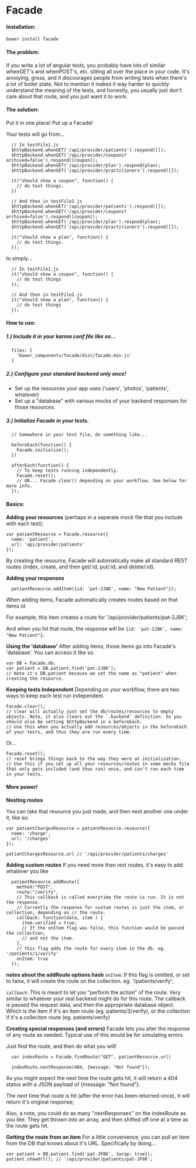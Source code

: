 # Facade

#### Installation:
`bower install facade`


#### The problem:
  If you write a lot of angular tests, you probably have lots of similar whenGET's and whenPOST's, etc. sitting all over the place in your code. It's annoying, gross, and it discourages people from writing tests when there's a lot of boiler plate. Not to mention it makes it way harder to quickly understand the meaning of the tests, and honestly, you usually just don't care about that route, and you just want it to work. 

#### The solution:

  Put it in one place! Put up a Facade!

  Your tests will go from...

  ```
    // In testFile1.js
    $httpBackend.whenGET('/api/provider/patients').respond([]);
    $httpBackend.whenGET('/api/provider/coupons?archived=false').respond([coupon]);
    $httpBackend.whenGET('/api/provider/plan').respond(plan);
    $httpBackend.whenGET('/api/provider/practitioners').respond([]);

    it("should show a coupon", function() {
      // do test things.
    })

    // And then in testFile2.js
    $httpBackend.whenGET('/api/provider/patients').respond([]);
    $httpBackend.whenGET('/api/provider/coupons?archived=false').respond([coupon]);
    $httpBackend.whenGET('/api/provider/plan').respond(plan);
    $httpBackend.whenGET('/api/provider/practitioners').respond([]);

    it("should show a plan", function() {
      // do test things.
    });

  ```

  to simply...
  ```
    // In testFile1.js
    it("should show a coupon", function() {
      // do test things
    });

    // And then in testFile2.js
    it("should show a plan", function() {
      // do test things
    });

  ```

#### How to use:

##### 1.) Include it in your karma conf file like so...
  ```
    files: [
      'bower_components/facade/dist/facade.min.js'
    ]
  ```

##### 2.) Configure your standard backend only once!
  - Set up the resources your app uses ('users', 'photos', 'patients', whatever)
  - Set up a "database" with various mocks of your backend responses for those resources.

##### 3.) Initialize Facade in your tests.
```
  // Somewhere in your test file, do something like...

  beforeEach(function() {
    Facade.initialize();
  })

  afterEach(function() {
    // To keep tests running independently.
    Facade.reset(); 
    // OR... Facade.clear() depending on your workflow. See below for more info.
  });
```


#### Basics:
  
  **Adding your resources**
  (perhaps in a seperate mock file that you include with each test);

  ```
  var patientResource = Facade.resource({
    name: 'patient',
    url: 'api/provider/patients'
  });
  ```
  By creating the resource, Facade will automatically make all standard REST routes (index, create, and then get/:id, put/:id, and delete/:id).

  **Adding your responses**

  ```
    patientResource.addItem({id: 'pat-2J8K', name: "New Patient"});
  ```
  When adding items, Facade automatically creates routes based on that items id.

  For example, this item creates a route for '/api/provider/patients/pat-2J8K';

  And when you hit that route, the response will be `{id: 'pat-2J8K', name: "New Patient"}`.

  **Using the 'database'**
  After adding items, those items go into Facade's 'database'. You can access it like so.
  ```
  var DB = Facade.db;
  var patient = DB.patient.find('pat-2J8K');
  // Note it's DB.patient because we set the name as "patient" when creating the resource.
  ```

  **Keeping tests Independent**
  Depending on your workflow, there are two ways to keep each test run independent.

  ```
  Facade.clear();
  // clear will actually just set the db/routes/resources to empty objects. Note, it also clears out the `.backend` definition. So you should also be setting $httpBackend in a beforeEach.
  // Use this when you actually add resources/objects in the beforeEach of your tests, and thus they are run every time.
  ```

  Or...
  ```
  Facade.reset();
  // reset brings things back to the way they were at initialization.
  // Use this if you set up all your resources/routes in some mocks file that only gets included (and thus run) once, and isn't run each time in your tests.
  ```


#### More power!


  **Nesting routes**

  You can take that resource you just made, and then nest another one under it, like so:
  ``` 
  var patientChargesResource = patientResource.resource({
    name: 'charge',
    url: '/charges'
  });

  patientChargesResource.url // '/api/provider/patients/charges'
  ```

  **Adding custom routes**
  If you need more than rest routes, it's easy to add whatever you like

  ```
    patientResource.addRoute({
      method:"POST",
      route:"/verify",
      // This callback is called everytime the route is run. It is not the response.
      // Currently the response for custom routes is just the item, or collection, depending on // the route.
      callback: function(data, item ) {
        item.verified = true;
        // If the onItem flag was false, this function would be passed the collection,
        // and not the item.
      },
      // this flag adds the route for every item in the db. eg. '/patients/1/verify'
      onItem: true 
    });
  ```
  **notes about the addRoute options hash**
  `onItem`: If this flag is omitted, or set to false, it will create the route on the collection.
  eg. '/patients/verify';

  `callback`: This is meant to let you "perform the action" of the route. Very similar to whatever your real backend might do for this route. The callback is passed the request data, and then the appropriate database object. Which is the item if it's an item route (eg. patients/3/verify), or the collection if it's a colleciton route (eg. patients/verify)


  **Creating special responses (and errors)**
  Facade lets you alter the response of any route as needed. Typical use of this would be for simulating errors.

  Just find the route, and then do what you will!
  ```
    var indexRoute = Facade.findRoute("GET", patientResource.url)

    indexRoute.nextResponse(404, {message: "Not found"});
  ```
  As you might expect the next time the route gets hit, it will return a 404 status with
  a JSON payload of {message: "Not found"}.

  The *next* time that route is hit (after the error has been returned once), it will
  return it's original response;

  Also, a note, you could do as many "nextResponses" on the indexRoute as you like. They get thrown into an array, and then shifted off one at a time as the route gets hit.

  **Getting the route from an item**
  For a little convenience, you can pull an item from the DB that knows about it's URL.
  Specifically by doing...
  ```
  var patient = DB.patient.find('pat-JF8K', {wrap: true});
  patient.showUrl(); // '/api/provider/patients/pat-JF8K';
  ```

